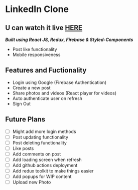 # LinkedIn Clone
## U can watch it live [HERE](https://linkedin-clone-aca77.web.app/home)

**_Built using React JS, Redux, Firebase & Styled-Components_**

- Post like functionality
- Mobile responsiveness

## Features and Fuctionality

- Login using Google (Firebase Authentication)
- Create a new post
- Share photos and videos (React player for videos)
- Auto authenticate user on refresh
- Sign Out

## Future Plans

- [ ] Might add more login methods
- [ ] Post updating functionality
- [ ] Post deleting functionality
- [ ] Like posts
- [ ] Add comments on post
- [ ] Add loading screen when refresh
- [ ] Add github actions deployment
- [ ] Add redux toolkit to make things easier
- [ ] Add popups for WIP content
- [ ] Upload new Photo
